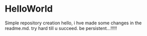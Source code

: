 # HelloWorld
Simple repository creation
 hello, i hve made some changes in the readme.md. try hard till u succeed. be persistent...!!!!!
